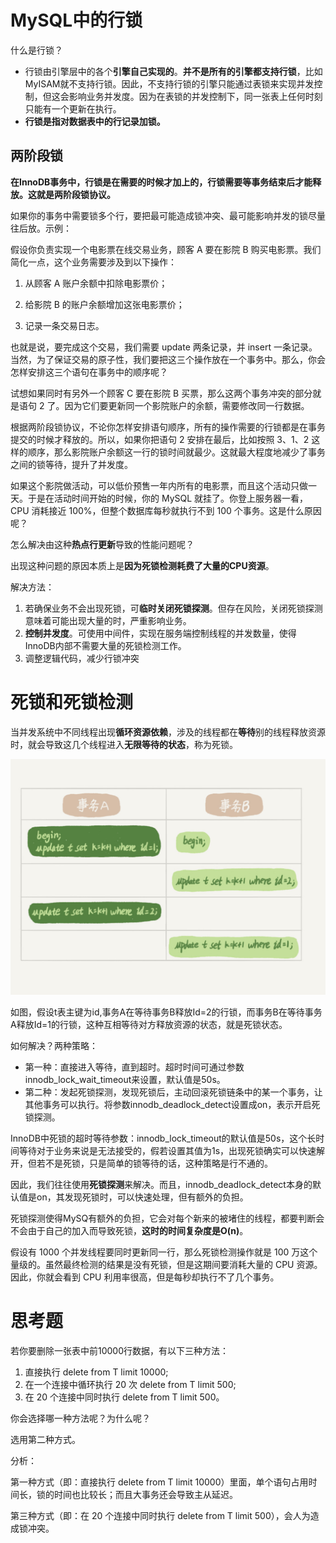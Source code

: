 # MySQL中的行锁

什么是行锁？

- 行锁由引擎层中的各个**引擎自己实现的**。**并不是所有的引擎都支持行锁**，比如MyISAM就不支持行锁。因此，不支持行锁的引擎只能通过表锁来实现并发控制，但这会影响业务并发度。因为在表锁的并发控制下，同一张表上任何时刻只能有一个更新在执行。
- **行锁是指对数据表中的行记录加锁。**



## 两阶段锁

**在InnoDB事务中，行锁是在需要的时候才加上的，行锁需要等事务结束后才能释放。这就是两阶段锁协议。**

如果你的事务中需要锁多个行，要把最可能造成锁冲突、最可能影响并发的锁尽量往后放。示例：

假设你负责实现一个电影票在线交易业务，顾客 A 要在影院 B 购买电影票。我们简化一点，这个业务需要涉及到以下操作：

1. 从顾客 A 账户余额中扣除电影票价；

2. 给影院 B 的账户余额增加这张电影票价；

3. 记录一条交易日志。

也就是说，要完成这个交易，我们需要 update 两条记录，并 insert 一条记录。当然，为了保证交易的原子性，我们要把这三个操作放在一个事务中。那么，你会怎样安排这三个语句在事务中的顺序呢？

试想如果同时有另外一个顾客 C 要在影院 B  买票，那么这两个事务冲突的部分就是语句 2  了。因为它们要更新同一个影院账户的余额，需要修改同一行数据。

根据两阶段锁协议，不论你怎样安排语句顺序，所有的操作需要的行锁都是在事务提交的时候才释放的。所以，如果你把语句 2 安排在最后，比如按照 3、1、2 这样的顺序，那么影院账户余额这一行的锁时间就最少。这就最大程度地减少了事务之间的锁等待，提升了并发度。



如果这个影院做活动，可以低价预售一年内所有的电影票，而且这个活动只做一天。于是在活动时间开始的时候，你的 MySQL 就挂了。你登上服务器一看，CPU 消耗接近 100%，但整个数据库每秒就执行不到 100 个事务。这是什么原因呢？

怎么解决由这种**热点行更新**导致的性能问题呢？

出现这种问题的原因本质上是**因为死锁检测耗费了大量的CPU资源**。

解决方法：

1. 若确保业务不会出现死锁，可**临时关闭死锁探测**。但存在风险，关闭死锁探测意味着可能出现大量的时，严重影响业务。
2. **控制并发度**。可使用中间件，实现在服务端控制线程的并发数量，使得InnoDB内部不需要大量的死锁检测工作。
3. 调整逻辑代码，减少行锁冲突

# 死锁和死锁检测

当并发系统中不同线程出现**循环资源依赖**，涉及的线程都在**等待**别的线程释放资源时，就会导致这几个线程进入**无限等待的状态**，称为死锁。

![img](MySQL笔记图片.assets/死锁.jpg)

如图，假设t表主键为id,事务A在等待事务B释放Id=2的行锁，而事务B在等待事务A释放Id=1的行锁，这种互相等待对方释放资源的状态，就是死锁状态。

如何解决？两种策略：

- 第一种：直接进入等待，直到超时。超时时间可通过参数innodb_lock_wait_timeout来设置，默认值是50s。
- 第二种：发起死锁探测，发现死锁后，主动回滚死锁链条中的某一个事务，让其他事务可以执行。将参数innodb_deadlock_detect设置成on，表示开启死锁探测。

InnoDB中死锁的超时等待参数：innodb_lock_timeout的默认值是50s，这个长时间等待对于业务来说是无法接受的，假若设置其值为1s，出现死锁确实可以快速解开，但若不是死锁，只是简单的锁等待的话，这种策略是行不通的。

因此，我们往往使用**死锁探测**来解决。而且，innodb_deadlock_detect本身的默认值是on，其发现死锁时，可以快速处理，但有额外的负担。

死锁探测使得MySQ有额外的负担，它会对每个新来的被堵住的线程，都要判断会不会由于自己的加入而导致死锁，**这时的时间复杂度是O(n)**。

假设有 1000 个并发线程要同时更新同一行，那么死锁检测操作就是 100 万这个量级的。虽然最终检测的结果是没有死锁，但是这期间要消耗大量的 CPU 资源。因此，你就会看到 CPU 利用率很高，但是每秒却执行不了几个事务。



# 思考题

若你要删除一张表中前10000行数据，有以下三种方法：

1. 直接执行 delete from T limit 10000;
2. 在一个连接中循环执行 20 次 delete from T limit 500;
3. 在 20 个连接中同时执行 delete from T limit 500。

你会选择哪一种方法呢？为什么呢？

选用第二种方式。

分析：

第一种方式（即：直接执行 delete from T limit 10000）里面，单个语句占用时间长，锁的时间也比较长；而且大事务还会导致主从延迟。

第三种方式（即：在 20 个连接中同时执行 delete from T limit 500），会人为造成锁冲突。













